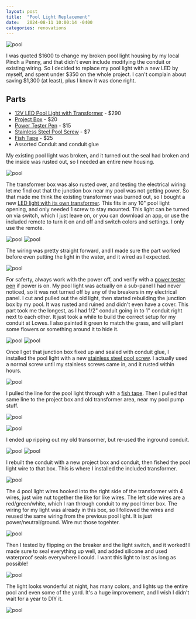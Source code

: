 ```yaml
---
layout: post
title:  "Pool Light Replacement"
date:   2024-08-11 10:00:14 -0400
categories: renovations
---
```


![pool](/images/pool-light/11.jpg)

I was quoted $1600 to change my broken pool light housing by my local Pinch a Penny, and that didn't even include modifying the conduit or existing wiring. So I decided to replace my pool light with a new LED by myself, and spent under $350 on the whole project. I can't complain about saving $1,300 (at least), plus I know it was done right. 

## Parts
* [12V LED Pool Light with Transformer](https://amzn.to/3WQxJ1l) - $290
* [Project Box](https://amzn.to/3MazrFS) - $20
* [Power Tester Pen](https://amzn.to/3ArZeXv) - $15
* [Stainless Steel Pool Screw](https://amzn.to/4dO34IL) - $7
* [Fish Tape](https://amzn.to/3YRCvhI) - $25
* Assorted Conduit and conduit glue

My existing pool light was broken, and it turned out the seal had broken and the inside was rusted out, so I needed an entire new housing. 

![pool](/images/pool-light/broken.jpg)

The transformer box was also rusted over, and testing the electrical wiring let me find out that the junction box near my pool was not getting power. So that made me think the existing transformer was burned out, so I bought a new [LED light with its own transformer](https://amzn.to/3WQxJ1l). This fits in any 10" pool light opening, and only needed 1 screw to stay mounted. This light can be turned on via switch, which I just leave on, or you can download an app, or use the included remote to turn it on and off and switch colors and settings. I only use the remote. 

![pool](/images/pool-light/wiring.jpg)
![pool](/images/pool-light/2.jpg)

The wiring was pretty straight forward, and I made sure the part worked before even putting the light in the water, and it wired as I expected. 

![pool](/images/pool-light/3.jpg)

For saferty, always work with the power off, and verify with a [power tester pen](https://amzn.to/3ArZeXv) if power is on. My pool light was actually on a sub-panel I had never noticed, so it was not turned off by any of the breakers in my electrical panel.  I cut and pulled out the old light, then started rebuilding the junction box by my pool. It was rusted and ruined and didn't even have a cover. This part took me the longest, as I had 1/2" conduit going in to 1" conduit right next to each other. It just took a while to build the correct setup for my conduit at Lowes. I also painted it green to match the grass, and will plant some flowers or something around it to hide it. 

![pool](/images/pool-light/4.jpg)
![pool](/images/pool-light/6.jpg)

Once I got that junction box fixed up and sealed with conduit glue, I installed the pool light with a new [stainless steel pool screw](https://amzn.to/4dO34IL). I actually used a normal screw until my stainless screws came in, and it rusted within hours.

![pool](/images/pool-light/7.jpg)

 I pulled the line for the pool light through with a [fish tape](https://amzn.to/3YRCvhI). Then I pulled that same line to the project box and old transformer area, near my pool pump stuff. 

![pool](/images/pool-light/5.jpg)


![pool](/images/pool-light/2.jpg)


I ended up ripping out my old transormer, but re-used the inground conduit. 

![pool](/images/pool-light/1.jpg)
![pool](/images/pool-light/8.jpg)

I rebuilt the conduit with a new project box and conduit, then fished the pool light wire to that box. This is where I installed the included transformer. 

![pool](/images/pool-light/9.jpg)

The 4 pool light wires hooked into the right side of the transformer with 4 wires, just wire nut together the like for like wires. The left side wires are a red/green/white, which I ran through conduit to my pool timer box. The wiring for my light was already in this box, so I followed the wires and reused the same wiring from the previous pool light. It is just power/neutral/ground. Wire nut those togehter. 

![pool](/images/pool-light/3.jpg)

Then I tested by flipping on the breaker and the light switch, and it worked! I made sure to seal everything up well, and added silicone and used waterproof seals everywhere I could. I want this light to last as long as possible!

![pool](/images/pool-light/10.jpg)

The light looks wonderful at night, has many colors, and lights up the entire pool and even some of the yard. It's a huge improvement, and I wish I didn't wait for a year to DIY it. 

![pool](/images/pool-light/11.jpg)
